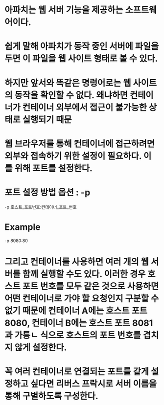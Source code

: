 <!-- 컨테이너의 통신 -->
<!-- 아파치란? -->
# 아파치는 웹 서버 기능을 제공하는 소프트웨어이다.
# 쉽게 말해 아파치가 동작 중인 서버에 파일을 두면 이 파일을 웹 사이트 형태로 볼 수 있다.

# 하지만 앞서와 똑같은 명령어로는 웹 사이트의 동작을 확인할 수 없다. 왜냐하면 컨테이너가 컨테이너 외부에서 접근이 불가능한 상태로 실행되기 때문

<!-- 컨테이너와 통신하려면 -->
# 웹 브라우저를 통해 컨테이너에 접근하려면 외부와 접속하기 위한 설정이 필요하다. 이를 위해 포트를 설정한다.

# 포트 설정 방법 옵션 : -p
-p 호스트_포트번호:컨테이너_포트_번호

# Example
-p 8080:80

# 그리고 컨테이너를 사용하면 여러 개의 웹 서버를 함께 실행할 수도 있다. 이러한 경우 호스트 포트 번호를 모두 같은 것으로 사용하면 어떤 컨테이너로 가야 할 요청인지 구분할 수 없기 때문에 컨테이너 A에는 호스트 포트 8080, 컨테이너 B에는 호스트 포트 8081과 가틍ㄴ 식으로 호스트의 포트 번호를 겹치지 않게 설정한다.
# 꼭 여러 컨테이너로 연결되는 포트를 같게 설정하고 싶다면 리버스 프락시로 서버 이름을 통해 구별하도록 구성한다.

